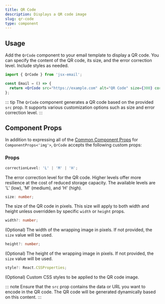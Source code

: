 ```yaml
---
title: QR Code
description: Displays a QR code image
slug: qr-code
type: component
---
```


<!--@include: @/include/header.md-->

<!--@include: @/include/install.md-->

## Usage

Add the `QrCode` component to your email template to display a QR code. You can specify the content of the QR code, its size, and the error correction level. Include styles as needed.

```jsx
import { QrCode } from 'jsx-email';

const Email = () => {
  return <QrCode src="https://example.com" alt="QR Code" size={300} correctionLevel="H" />;
};
```

::: tip
The `QrCode` component generates a QR code based on the provided `src` prop. It supports various customization options such as size and error correction level.
:::

## Component Props

In addition to expressing all of the [Common Component Props](https://react.dev/reference/react-dom/components/common) for `ComponentProps<'img'>`, `QrCode` accepts the following custom props:

### Props

```ts
correctionLevel: 'L' | 'M' | 'H';
```

The error correction level for the QR code. Higher levels offer more resilience at the cost of reduced storage capacity. The available levels are 'L' (low), 'M' (medium), and 'H' (high).

```ts
size: number;
```

The size of the QR code in pixels. This size will apply to both width and height unless overridden by specific `width` or `height` props.

```ts
width?: number;
```

(Optional) The width of the wrapping image in pixels. If not provided, the `size` value will be used.

```ts
height?: number;
```

(Optional) The height of the wrapping image in pixels. If not provided, the `size` value will be used.

```ts
style?: React.CSSProperties;
```

(Optional) Custom CSS styles to be applied to the QR code image.

::: note
Ensure that the `src` prop contains the data or URL you want to encode in the QR code. The QR code will be generated dynamically based on this content.
:::
